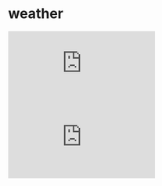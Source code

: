 # weather
![Temperature and Wind][TempWind]
![Precipitation][Precipitation]

[TempWind]: http://forecast.weather.gov/meteograms/Plotter.php?lat=39.08&lon=-77.15&wfo=LWX&zcode=MDZ504&gset=20&gdiff=6&unit=0&tinfo=EY5&ahour=0&pcmd=11111111000000000000000000000000000000000000000000000000000&lg=en&indu=1!1!1!&dd=&bw=&hrspan=24&pqpfhr=6&psnwhr=6

[Precipitation]: http://forecast.weather.gov/meteograms/Plotter.php?lat=39.08&lon=-77.15&wfo=LWX&zcode=MDZ504&gset=20&gdiff=6&unit=0&tinfo=EY5&ahour=0&pcmd=00000000111111100000000000000000000000000000000000000000000&lg=en&indu=1!1!1!&dd=&bw=&hrspan=24&pqpfhr=6&psnwhr=6

